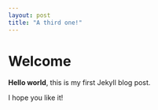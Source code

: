 ```yaml
---
layout: post
title: "A third one!"
---
```


# Welcome

**Hello world**, this is my first Jekyll blog post.

I hope you like it!